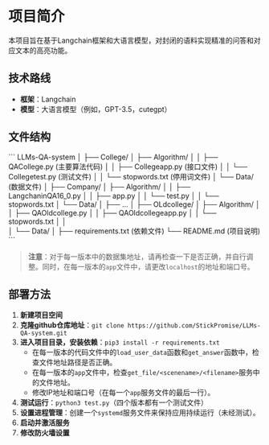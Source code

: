 # 项目简介

本项目旨在基于Langchain框架和大语言模型，对封闭的语料实现精准的问答和对应文本的高亮功能。

## 技术路线

- **框架**：Langchain
- **模型**：大语言模型（例如，GPT-3.5，cutegpt）

## 文件结构

\`\`\`
LLMs-QA-system
│
├── College/
│   ├── Algorithm/
│   │   ├── QACollege.py  (主要算法代码)
│   │   ├── Collegeapp.py  (接口文件)
│   │   └── Collegetest.py (测试文件)
│   │   └── stopwords.txt  (停用词文件)
│   └── Data/              (数据文件)
│
├── Company/
│   ├── Algorithm/
│   │   ├── LangchaninQA16_0.py
│   │   ├── app.py
│   │   └── test.py
│   │   └── stopwords.txt
│   └── Data/
│
├── ...
│
├── OLdcollege/
│   ├── Algorithm/
│   │   ├── QAOldcollege.py
│   │   ├── QAOldcollegeapp.py
│   │   └── stopwords.txt
│   │   
│   └── Data/
│
├── requirements.txt      (依赖文件)
└── README.md             (项目说明)
\`\`\`


> **注意**：对于每一版本中的数据集地址，请再检查一下是否正确，并自行调整。同时，在每一版本的`app`文件中，请更改`localhost`的地址和端口号。

## 部署方法

1. **新建项目空间**
2. **克隆github仓库地址**：`git clone https://github.com/StickPromise/LLMs-QA-system.git`
3. **进入项目目录，安装依赖**：`pip3 install -r requirements.txt`
    - 在每一版本的代码文件中的`load_user_data`函数和`get_answer`函数中，检查文件地址路径是否正确。
    - 在每一版本的`app`文件中，检查`get_file/<scenename>/<filename>`服务中的文件地址。
    - 修改IP地址和端口号（在每一个`app`服务文件的最后一行）。
4. **测试运行**：`python3 test.py`（四个版本都有一个测试文件）
5. **设置进程管理**：创建一个`systemd`服务文件来保持应用持续运行（未经测试）。
6. **启动并激活服务**
7. **修改防火墙设置**
